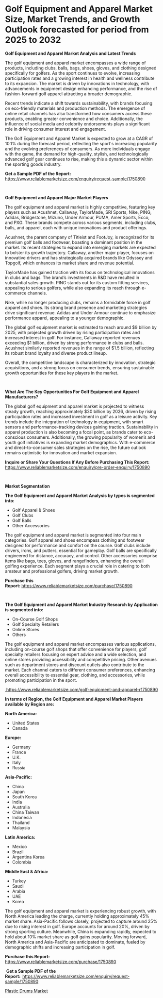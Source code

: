 <p><h1>Golf Equipment and Apparel Market Size, Market Trends, and Growth Outlook forecasted for period from 2025 to 2032</h1></p><p><strong>Golf Equipment and Apparel Market Analysis and Latest Trends</strong></p>
<p><p>The golf equipment and apparel market encompasses a wide range of products, including clubs, balls, bags, shoes, gloves, and clothing designed specifically for golfers. As the sport continues to evolve, increasing participation rates and a growing interest in health and wellness contribute to its expansion. The market is driven by innovations in technology, with advancements in equipment design enhancing performance, and the rise of fashion-forward golf apparel attracting a broader demographic. </p><p>Recent trends indicate a shift towards sustainability, with brands focusing on eco-friendly materials and production methods. The emergence of online retail channels has also transformed how consumers access these products, enabling greater convenience and choice. Additionally, the influence of social media and celebrity endorsements plays a significant role in driving consumer interest and engagement. </p><p>The Golf Equipment and Apparel Market is expected to grow at a CAGR of 10.1% during the forecast period, reflecting the sport's increasing popularity and the evolving preferences of consumers. As more individuals engage with the game, the demand for high-quality, stylish, and technologically advanced golf gear continues to rise, making this a dynamic sector within the sporting goods industry.</p></p>
<p><strong>Get a Sample PDF of the Report:&nbsp;</strong> <a href="https://www.reliablemarketsize.com/enquiry/request-sample/1750890?utm_campaign=2038&utm_medium=2&utm_source=Github&utm_content=ia&utm_term=07022025&utm_id=golf-equipment-and-apparel">https://www.reliablemarketsize.com/enquiry/request-sample/1750890</a></p>
<p>&nbsp;</p>
<p><strong>Golf Equipment and Apparel Major Market Players</strong></p>
<p><p>The golf equipment and apparel market is highly competitive, featuring key players such as Acushnet, Callaway, TaylorMade, SRI Sports, Nike, PING, Adidas, Bridgestone, Mizuno, Under Armour, PUMA, Amer Sports, Ecco, and PXG. These brands compete across various segments, including clubs, balls, and apparel, each with unique innovations and product offerings.</p><p>Acushnet, the parent company of Titleist and FootJoy, is recognized for its premium golf balls and footwear, boasting a dominant position in the market. Its recent strategies to expand into emerging markets are expected to bolster its growth trajectory. Callaway, another major player, focuses on innovative drivers and has strategically acquired brands like Odyssey and Topgolf, which enhances its market share and revenue potential.</p><p>TaylorMade has gained traction with its focus on technological innovations in clubs and bags. The brand’s investments in R&D have resulted in substantial sales growth. PING stands out for its custom fitting services, appealing to serious golfers, while also expanding its reach through e-commerce channels.</p><p>Nike, while no longer producing clubs, remains a formidable force in golf apparel and shoes. Its strong brand presence and marketing strategies drive significant revenue. Adidas and Under Armour continue to emphasize performance apparel, appealing to a younger demographic.</p><p>The global golf equipment market is estimated to reach around $9 billion by 2025, with projected growth driven by rising participation rates and increased interest in golf. For instance, Callaway reported revenues exceeding $1 billion, driven by strong performance in clubs and balls. Acushnet similarly reported revenues in the range of $1.5 billion, reflecting its robust brand loyalty and diverse product lineup.</p><p>Overall, the competitive landscape is characterized by innovation, strategic acquisitions, and a strong focus on consumer trends, ensuring sustainable growth opportunities for these key players in the market.</p></p>
<p>&nbsp;</p>
<p><strong>What Are The Key Opportunities For Golf Equipment and Apparel Manufacturers?</strong></p>
<p><p>The global golf equipment and apparel market is projected to witness steady growth, reaching approximately $30 billion by 2026, driven by rising participation rates and increased investment in golf as a leisure activity. Key trends include the integration of technology in equipment, with smart sensors and performance-tracking devices gaining traction. Sustainability in apparel production is also becoming a focal point, as brands cater to eco-conscious consumers. Additionally, the growing popularity of women’s and youth golf initiatives is expanding market demographics. With e-commerce and direct-to-consumer sales strategies on the rise, the future outlook remains optimistic for innovation and market expansion.</p></p>
<p><strong>Inquire or Share Your Questions If Any Before Purchasing This Report:</strong> <a href="https://www.reliablemarketsize.com/enquiry/pre-order-enquiry/1750890?utm_campaign=2038&utm_medium=2&utm_source=Github&utm_content=ia&utm_term=07022025&utm_id=golf-equipment-and-apparel">https://www.reliablemarketsize.com/enquiry/pre-order-enquiry/1750890</a></p>
<p>&nbsp;</p>
<p><strong>Market Segmentation</strong></p>
<p><strong>The Golf Equipment and Apparel Market Analysis by types is segmented into:</strong></p>
<p><ul><li>Golf Apparel & Shoes</li><li>Golf Clubs</li><li>Golf Balls</li><li>Other Accessories</li></ul></p>
<p><p>The golf equipment and apparel market is segmented into four main categories. Golf apparel and shoes encompass clothing and footwear designed for performance and comfort on the course. Golf clubs include drivers, irons, and putters, essential for gameplay. Golf balls are specifically engineered for distance, accuracy, and control. Other accessories comprise items like bags, tees, gloves, and rangefinders, enhancing the overall golfing experience. Each segment plays a crucial role in catering to both amateur and professional golfers, driving market growth.</p></p>
<p><strong>Purchase this Report:&nbsp;</strong><a href="https://www.reliablemarketsize.com/purchase/1750890?utm_campaign=2038&utm_medium=2&utm_source=Github&utm_content=ia&utm_term=07022025&utm_id=golf-equipment-and-apparel">https://www.reliablemarketsize.com/purchase/1750890</a></p>
<p>&nbsp;</p>
<p><strong>The Golf Equipment and Apparel Market Industry Research by Application is segmented into:</strong></p>
<p><ul><li>On-Course Golf Shops</li><li>Golf Specialty Retailers</li><li>Online Stores</li><li>Others</li></ul></p>
<p><p>The golf equipment and apparel market encompasses various applications, including on-course golf shops that offer convenience for players, golf specialty retailers focusing on expert advice and a wide selection, and online stores providing accessibility and competitive pricing. Other avenues such as department stores and discount outlets also contribute to the market. Each channel caters to different consumer preferences, enhancing overall accessibility to essential gear, clothing, and accessories, while promoting participation in the sport.</p></p>
<p><a href="https://www.reliablemarketsize.com/golf-equipment-and-apparel-r1750890?utm_campaign=2038&utm_medium=2&utm_source=Github&utm_content=ia&utm_term=07022025&utm_id=golf-equipment-and-apparel">&nbsp;https://www.reliablemarketsize.com/golf-equipment-and-apparel-r1750890</a></p>
<p><strong>In terms of Region, the Golf Equipment and Apparel Market Players available by Region are:</strong></p>
<p>
    <p> <strong> North America: </strong>
        <ul>
            <li>United States</li>
            <li>Canada</li>
        </ul>
        </p> 
    <p> <strong> Europe: </strong>
        <ul>
            <li>Germany</li>
            <li>France</li>
            <li>U.K.</li>
            <li>Italy</li>
            <li>Russia</li>
        </ul>
        </p> 
    <p> <strong> Asia-Pacific: </strong>
        <ul>
            <li>China</li>
            <li>Japan</li>
            <li>South Korea</li>
            <li>India</li>
            <li>Australia</li>
            <li>China Taiwan</li>
            <li>Indonesia</li>
            <li>Thailand</li>
            <li>Malaysia</li>
        </ul>
        </p> 
    <p> <strong> Latin America: </strong>
        <ul>
            <li>Mexico</li>
            <li>Brazil</li>
            <li>Argentina Korea</li>
            <li>Colombia</li>
        </ul>
        </p> 
    <p> <strong> Middle East & Africa: </strong>
        <ul>
            <li>Turkey</li>
            <li>Saudi</li>
            <li>Arabia</li>
            <li>UAE</li>
            <li>Korea</li>
        </ul>
    </p>
    </p>
<p><p>The golf equipment and apparel market is experiencing robust growth, with North America leading the charge, currently holding approximately 45% market share. Asia-Pacific follows closely, projected to capture around 25% due to rising interest in golf. Europe accounts for around 20%, driven by strong sporting culture. Meanwhile, China is expanding rapidly, expected to hold about 10% market share as golf gains popularity. Moving forward, North America and Asia-Pacific are anticipated to dominate, fueled by demographic shifts and increasing participation in golf.</p></p>
<p><strong>Purchase this Report: </strong><a href="https://www.reliablemarketsize.com/purchase/1750890?utm_campaign=2038&utm_medium=2&utm_source=Github&utm_content=ia&utm_term=07022025&utm_id=golf-equipment-and-apparel">https://www.reliablemarketsize.com/purchase/1750890</a></p>
<p>&nbsp;<strong>Get a Sample PDF of the Report:&nbsp;&nbsp;</strong><a href="https://www.reliablemarketsize.com/enquiry/request-sample/1750890?utm_campaign=2038&utm_medium=2&utm_source=Github&utm_content=ia&utm_term=07022025&utm_id=golf-equipment-and-apparel">https://www.reliablemarketsize.com/enquiry/request-sample/1750890</a></p>
<p><strong></strong></p>
<p><p><a href="https://github.com/santosh758595/Market-Research-Report-List-7/blob/main/plastic-drums-market.md?utm_campaign=2038&utm_medium=2&utm_source=Github&utm_content=ia&utm_term=07022025&utm_id=golf-equipment-and-apparel">Plastic Drums Market</a></p></p>